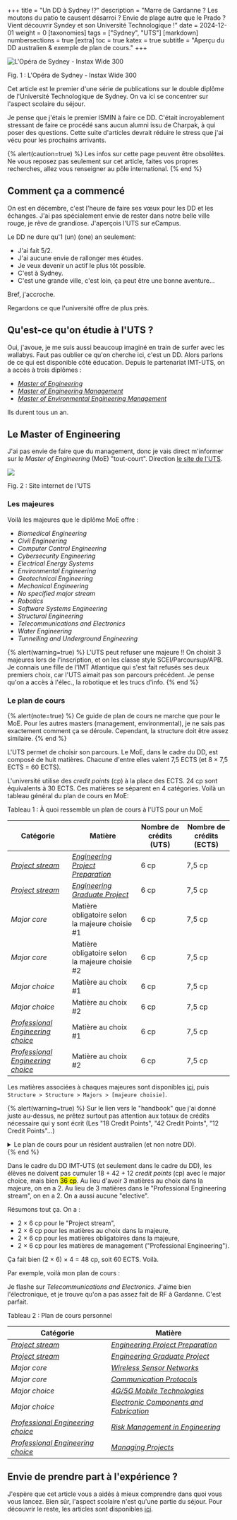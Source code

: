 +++
title = "Un DD à Sydney&nbsp;!?"
description = "Marre de Gardanne&nbsp;? Les moutons du patio te causent désarroi&nbsp;? Envie de plage autre que le Prado&nbsp;? Vient découvrir Syndey et son Université Technologique&nbsp;!"
date = 2024-12-01
weight = 0
[taxonomies]
tags = ["Sydney", "UTS"]
[markdown]
numbersections = true
[extra]
toc = true
katex = true
subtitle = "Aperçu du DD australien & exemple de plan de cours."
+++

![L'Opéra de Sydney - Instax Wide 300](img/opera-house.webp)
<figcaption>Fig. 1 : L'Opéra de Sydney - Instax Wide 300</figcaption>

Cet article est le premier d'une série de publications sur le double diplôme de l'Université Technologique de Sydney. On va ici se concentrer sur l'aspect scolaire du séjour. 

Je pense que j'étais le premier ISMIN à faire ce DD. C'était incroyablement stressant de faire ce procédé sans aucun alumni issu de Charpak, à qui poser des questions. Cette suite d'articles devrait réduire le stress que j'ai vécu pour les prochains arrivants.


{% alert(caution=true) %}
Les infos sur cette page peuvent être obsolêtes. Ne vous reposez pas seulement sur cet article, faites vos propres recherches, allez vous renseigner au pôle international.
{% end %}

## Comment ça a commencé

On est en décembre, c'est l'heure de faire ses vœux pour les DD et les échanges. J'ai pas spécialement envie de rester dans notre belle ville rouge, je rêve de grandiose. J'aperçois l'UTS sur eCampus. 

Le DD ne dure qu'1 (un) (one) an seulement:
- J'ai fait 5/2. 
- J'ai aucune envie de rallonger mes études. 
- Je veux devenir un actif le plus tôt possible. 
- C'est à Sydney. 
- C'est une grande ville, c'est loin, ça peut être une bonne aventure...

Bref, j'accroche. 

Regardons ce que l'université offre de plus près.

## Qu'est-ce qu'on étudie à l'UTS ?
Oui, j'avoue, je me suis aussi beaucoup imaginé en train de surfer avec les wallabys. Faut pas oublier ce qu'on cherche ici, c'est un DD. Alors parlons de ce qui est disponible côté éducation. Depuis le partenariat IMT-UTS, on a accès à trois diplômes :
- [_Master of Engineering_](https://www.uts.edu.au/study/find-a-course/master-engineering)
- [_Master of Engineering Management_](https://www.uts.edu.au/study/find-a-course/master-engineering-management)
- [_Master of Environmental Engineering Management_](https://www.uts.edu.au/study/find-a-course/master-environmental-engineering-management)

Ils durent tous un an.

## Le Master of Engineering

J'ai pas envie de faire que du management, donc je vais direct m'informer sur le _Master of Engineering_ (MoE) "tout-court". Direction [le site de l'UTS](https://www.uts.edu.au/study/find-a-course/master-engineering).

![](img/uts-moe.webp#transparent)
<figcaption>Fig. 2 : Site internet de l'UTS</figcaption>

### Les majeures

Voilà les majeures que le diplôme MoE offre :
- _Biomedical Engineering_
- _Civil Engineering_
- _Computer Control Engineering_
- _Cybersecurity Engineering_
- _Electrical Energy Systems_
- _Environmental Engineering_
- _Geotechnical Engineering_
- _Mechanical Engineering_
- _No specified major stream_
- _Robotics_
- _Software Systems Engineering_
- _Structural Engineering_
- _Telecommunications and Electronics_
- _Water Engineering_
- _Tunnelling and Underground Engineering_

{% alert(warning=true) %}
L'UTS peut refuser une majeure !! On choisit 3 majeures lors de l'inscription, et on les classe style SCEI/Parcoursup/APB. Je connais une fille de l'IMT Atlantique qui s'est fait refusés ses deux premiers choix, car l'UTS aimait pas son parcours précédent. Je pense qu'on a accès à l'élec., la robotique et les trucs d'info.
{% end %}

### Le plan de cours

{% alert(note=true) %}
Ce guide de plan de cours ne marche que pour le MoE. Pour les autres masters (management, environmental), je ne sais pas exactement comment ça se déroule. Cependant, la structure doit être assez similaire.
{% end %}

L'UTS permet de choisir son parcours. Le MoE, dans le cadre du DD, est composé de huit matières. Chacune d'entre elles valent 7,5 ECTS (et 8 $\times$ 7,5 ECTS = 60 ECTS). 

L'université utilise des _credit points_ (cp) à la place des ECTS. 24 cp sont équivalents à 30 ECTS. Ces matières se séparent en 4 catégories. Voilà un tableau général du plan de cours en MoE:

<figcaption>Tableau 1 : À quoi ressemble un plan de cours à l'UTS pour un MoE</figcaption>

| **Catégorie**                                                                            | **Matière**                                                                          | **Nombre de crédits (UTS)** | **Nombre de crédits (ECTS)** |
| ---------------------------------------------------------------------------------------- | ------------------------------------------------------------------------------------ | --------------------------- | --------------------------- |
| [_Project stream_](https://handbook.uts.edu.au/directory/stm90859.html)                  | [_Engineering Project Preparation_](https://handbook.uts.edu.au/subjects/42908.html) | 6 cp                        | 7,5 cp                        |
| [_Project stream_](https://handbook.uts.edu.au/directory/stm90859.html)                  | [_Engineering Graduate Project_](https://handbook.uts.edu.au/subjects/42003.html)    | 6 cp                        | 7,5 cp                        |
| _Major core_                                                                             | Matière obligatoire selon la majeure choisie \#1                                     | 6 cp                        | 7,5 cp                        |
| _Major core_                                                                             | Matière obligatoire selon la majeure choisie \#2                                     | 6 cp                        | 7,5 cp                        |
| _Major choice_                                                                           | Matière au choix \#1                                                                 | 6 cp                        | 7,5 cp                        |
| _Major choice_                                                                           | Matière au choix \#2                                                                 | 6 cp                        | 7,5 cp                        |
| [_Professional Engineering choice_](https://handbook.uts.edu.au/directory/cbk90955.html) | Matière au choix \#1                                                                 | 6 cp                        | 7,5 cp                        |
| [_Professional Engineering choice_](https://handbook.uts.edu.au/directory/cbk90955.html) | Matière au choix \#2                                                                 | 6 cp                        | 7,5 cp                        |

Les matières associées à chaques majeures sont disponibles [ici](https://coursehandbook.uts.edu.au/course/2025/C04271), puis `Structure > Structure > Majors > [majeure choisie]`.

{% alert(warning=true) %}
Sur le lien vers le "handbook" que j'ai donné juste au-dessus, ne prêtez surtout pas attention aux totaux de crédits nécessaire qui y sont écrit (Les "18 Credit Points", "42 Credit Points", "12 Credit Points"...)

<details>
  <summary>Le plan de cours pour un résident australien (et non notre DD).</summary>
  <fig>
  {{ image(url="img/ects.webp#transparent", transparent=true) }}
  <figcaption>Fig. 3&nbsp;: Le plan de cours pour un résident australien (et non notre DD).</figcaption>
  </fig>
</details>
{% end %}


Dans le cadre du DD IMT-UTS (et seulement dans le cadre du DD), les élèves ne doivent pas cumuler 18&nbsp;+&nbsp;42&nbsp;+&nbsp;12&nbsp;_credit points_ (cp) avec le major choice, mais bien <mark>36 cp</mark>. Au lieu d'avoir 3 matières au choix dans la majeure, on en a 2. Au lieu de 3 matières dans le "Professional Engineering stream", on en a 2. On a aussi aucune "elective".

Résumons tout ça. On a :

- 2 $\times$ 6 cp pour le "Project stream", 
- 2 $\times$ 6 cp pour les matières au choix dans la majeure, 
- 2 $\times$ 6 cp pour les matières obligatoires dans la majeure,
-  2 $\times$ 6 cp pour les matières de management ("Professional Engineering"). 

Ça fait bien (2 $\times$ 6) $\times$ 4 = 48 cp, soit 60 ECTS. Voilà.

Par exemple, voilà mon plan de cours :

Je flashe sur _Telecommunications and Electronics_. J'aime bien l'électronique, et je trouve qu'on a pas assez fait de RF à Gardanne. C'est parfait.

<figcaption>Tableau 2 : Plan de cours personnel</figcaption>

| **Catégorie**                                                                            | **Matière**                                                                                |
| ---------------------------------------------------------------------------------------- | ------------------------------------------------------------------------------------------ |
| [_Project stream_](https://handbook.uts.edu.au/directory/stm90859.html)                  | [_Engineering Project Preparation_](https://handbook.uts.edu.au/subjects/42908.html)       |
| [_Project stream_](https://handbook.uts.edu.au/directory/stm90859.html)                  | [_Engineering Graduate Project_](https://handbook.uts.edu.au/subjects/42003.html)          |
| _Major core_                                                                             | [_Wireless Sensor Networks_](https://handbook.uts.edu.au/subjects/49227.html)              |
| _Major core_                                                                             | [_Communication Protocols_](https://handbook.uts.edu.au/subjects/49202.html)               |
| _Major choice_                                                                           | [_4G/5G Mobile Technologies_](https://handbook.uts.edu.au/subjects/42890.html)             |
| _Major choice_                                                                           | [_Electronic Components and Fabrication_](https://handbook.uts.edu.au/subjects/42059.html) |
| [_Professional Engineering choice_](https://handbook.uts.edu.au/directory/cbk90955.html) | [_Risk Management in Engineering_](https://handbook.uts.edu.au/subjects/49006.html)        |
| [_Professional Engineering choice_](https://handbook.uts.edu.au/directory/cbk90955.html) | [_Managing Projects_](https://handbook.uts.edu.au/subjects/49002.html)                     |

## Envie de prendre part à l'expérience ?

J'espère que cet article vous a aidés à mieux comprendre dans quoi vous vous lancez. Bien sûr, l'aspect scolaire n'est qu'une partie du séjour. Pour découvrir le reste, les articles sont disponibles [ici](@/australie/uts/_index.md).
